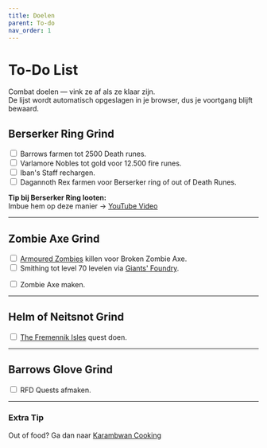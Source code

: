 ```yaml
---
title: Doelen
parent: To-do
nav_order: 1
---
```


# To-Do List

Combat doelen — vink ze af als ze klaar zijn.  
De lijst wordt automatisch opgeslagen in je browser, dus je voortgang blijft bewaard.

## Berserker Ring Grind

<div id="todo-list">
  <label><input type="checkbox" data-id="barrows"> Barrows farmen tot 2500 Death runes.</label><br>
  <label><input type="checkbox" data-id="varlamore"> Varlamore Nobles tot gold voor 12.500 fire runes.</label><br>
  <label><input type="checkbox" data-id="iban"> Iban's Staff rechargen.</label><br>
  <label><input type="checkbox" data-id="rex"> Dagannoth Rex farmen voor Berserker ring of out of Death Runes.</label>
</div>

**Tip bij Berserker Ring looten:**  
Imbue hem op deze manier → [YouTube Video](https://youtu.be/-Rb1osRt1Fo)

---

## Zombie Axe Grind

<div id="todo-list-axe">
  <label>
    <input type="checkbox" data-id="armouredzombies">
    <a href="https://oldschool.runescape.wiki/w/Armoured_zombie_(Zemouregal%27s_Base)" target="_blank" rel="noopener">Armoured Zombies</a> killen voor Broken Zombie Axe.
  </label><br>

<label>
  <input type="checkbox" data-id="smithing70">
  Smithing tot level 70 levelen via 
  <a href="https://oldschool.runescape.wiki/w/Giants%27_Foundry/Strategies" target="_blank" rel="noopener">Giants' Foundry</a>.
</label><br>

  <label><input type="checkbox" data-id="maken"> Zombie Axe maken.</label><br>
</div>

---

## Helm of Neitsnot Grind

<div id="todo-list-helm">
  <label>
    <input type="checkbox" data-id="fremennikisles">
    <a href="https://oldschool.runescape.wiki/w/The_Fremennik_Isles" target="_blank" rel="noopener">The Fremennik Isles</a> quest doen.
  </label><br>
</div>

---

## Barrows Glove Grind

<div id="todo-list-barrowsglove">
  <label>
    <input type="checkbox" data-id="rfdquests">
    RFD Quests afmaken.
  </label><br>
</div>

---


### Extra Tip
Out of food? Ga dan naar [Karambwan Cooking](https://pascaldus.github.io/Runescape-Docs/skilling/karambwan.html)

<script>
  document.addEventListener("DOMContentLoaded", function() {
    const initCheckboxes = (selector) => {
      const checkboxes = document.querySelectorAll(selector + ' input[type="checkbox"]');
      checkboxes.forEach(checkbox => {
        const save

